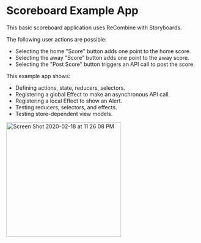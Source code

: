 #  Scoreboard Example App

This basic scoreboard application uses ReCombine with Storyboards.

The following user actions are possible:
- Selecting the home "Score" button adds one point to the home score.
- Selecting the away "Score" button adds one point to the away score.
- Selecting the "Post Score" button triggers an API call to post the score.

This example app shows:
- Defining actions, state, reducers, selectors.
- Registering a global Effect to make an asynchronous API call.
- Registering a local Effect to show an Alert.
- Testing reducers, selectors, and effects.
- Testing store-dependent view models.

<img width="300" alt="Screen Shot 2020-02-18 at 11 26 08 PM" src="https://user-images.githubusercontent.com/3779096/74801911-2eb6c480-52a6-11ea-9f7c-59067589a9f0.png">
